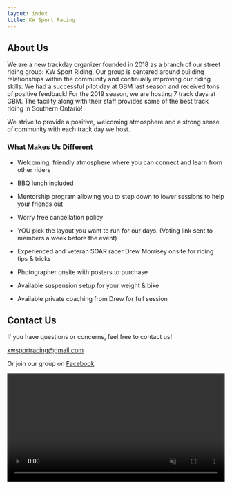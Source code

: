 ```yaml
---
layout: index
title: KW Sport Racing
---
```



## About Us

We are a new trackday organizer founded in 2018 as a branch of our street riding group: KW Sport Riding. Our group is centered around building relationships within the community and continually improving our riding skills. We had a successful pilot day at GBM last season and received tons of positive feedback! For the 2019 season, we are hosting 7 track days at GBM. The facility along with their staff provides some of the best track riding in Southern Ontario!

We strive to provide a positive, welcoming atmosphere and a strong sense of community with each track day we host. 


### What Makes Us Different

- Welcoming, friendly atmosphere where you can connect and learn from other riders
- BBQ lunch included

- Mentorship program allowing you to step down to lower sessions to help your friends out

- Worry free cancellation policy 

- YOU pick the layout you want to run for our days. (Voting link sent to members a week before the event)

- Experienced and veteran SOAR racer Drew Morrisey onsite for riding tips & tricks

- Photographer onsite with posters to purchase 

- Available suspension setup for your weight & bike

- Available private coaching from Drew for full session

## Contact Us

If you have questions or concerns, feel free to contact us!

[kwsportracing@gmail.com](mailto:kwsportracing@gmail.com)

Or join our group on [Facebook](http://www.facebook.com/groups/KWSportRacing/)

<video playsinline autoplay muted loop width="100%">
  <source src="/img/video.webm" type="video/webm">
</video>
